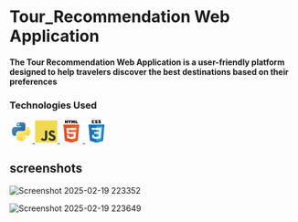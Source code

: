 # Tour_Recommendation  Web Application

#### The Tour Recommendation Web Application is a user-friendly platform designed to help travelers discover the best destinations based on their preferences


<h3>Technologies Used</h3>
<p> <a href="https://www.python.org/" target="_blank"> <img src="https://raw.githubusercontent.com/devicons/devicon/master/icons/python/python-original.svg" alt="python" width="40" height="40"/> </a>
<a href="https://developer.mozilla.org/en-US/docs/Web/JavaScript" target="_blank"> <img src="https://raw.githubusercontent.com/devicons/devicon/master/icons/javascript/javascript-original.svg" alt="javascript" width="40" height="40"/> </a> 
<a href="https://www.w3.org/html/" target="_blank"> <img src="https://raw.githubusercontent.com/devicons/devicon/master/icons/html5/html5-original-wordmark.svg" alt="html5" width="40" height="40"/> </a><a href="https://www.w3schools.com/css/" target="_blank"> <img src="https://raw.githubusercontent.com/devicons/devicon/master/icons/css3/css3-original-wordmark.svg" alt="css3" width="40" height="40"/> </a></p>

## screenshots





![Screenshot 2025-02-19 223352](https://github.com/user-attachments/assets/0f8ba669-fb4b-49d6-87d4-bbb3ff57da4f)

![Screenshot 2025-02-19 223649](https://github.com/user-attachments/assets/5fb9f0aa-982b-4181-addf-5340554948dc)
